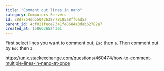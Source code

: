 ```yaml
---
title: "Comment out lines in nano"
category: Computers-Servers
id: 28d7754dd55042639778185a8ff6ad5a
parent_id: 4cf021fece7341fe8684a3dab62782a7
created_at: 1586636524361
---
```


First select lines you want to comment out, `Esc` then `a`. Then comment out by `Esc` then `3`.

https://unix.stackexchange.com/questions/460474/how-to-comment-multiple-lines-in-nano-at-once
    